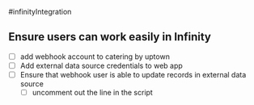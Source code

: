 #infinityIntegration 
## Ensure users can work easily in Infinity
- [ ] add webhook account to catering by uptown
- [ ] Add external data source credentials to web app
- [ ] Ensure that webhook user is able to update records in external data source
	- [ ] uncomment out the line in the script